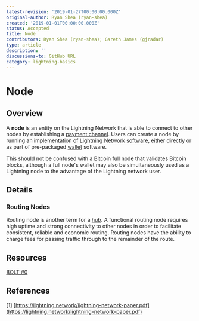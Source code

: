 ```yaml
---
latest-revision: '2019-01-27T00:00:00.000Z'
original-author: Ryan Shea (ryan-shea)
created: '2019-01-01T00:00:00.000Z'
status: Accepted
title: Node
contributors: Ryan Shea (ryan-shea); Gareth James (gjradar)
type: article
description: ''
discussions-to: GitHub URL
category: lightning-basics
---
```


# Node

## Overview

A **node** is an entity on the Lightning Network that is able to connect to other nodes by establishing a [payment channel](payment-channel.md). Users can create a node by running an implementation of [Lightning Network software](), either directly or as part of pre-packaged [wallet](../../tutorials/wallets/) software.

This should not be confused with a Bitcoin full node that validates Bitcoin blocks, although a full node's wallet may also be simultaneously used as a Lightning node to the advantage of the Lightning network user.

## Details

### Routing Nodes

Routing node is another term for a [hub](hub.md). A functional routing node requires high uptime and strong connectivity to other nodes in order to facilitate consistent, reliable and economic routing. Routing nodes have the ability to charge fees for passing traffic through to the remainder of the route.

## Resources

[BOLT \#0](https://github.com/lightningnetwork/lightning-rfc/blob/master/00-introduction.md)

## References

\[1\] [https://lightning.network/lightning-network-paper.pdf](https://lightning.network/lightning-network-paper.pdf)

